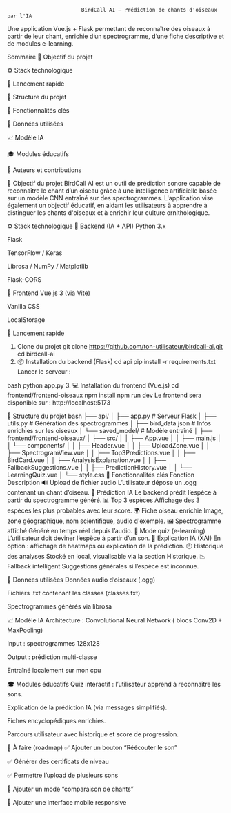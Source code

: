                             BirdCall AI — Prédiction de chants d'oiseaux par l'IA

Une application Vue.js + Flask permettant de reconnaître des oiseaux à partir de leur chant, enrichie d’un spectrogramme, d’une fiche descriptive et de modules e-learning.

 Sommaire
🧠 Objectif du projet

⚙️ Stack technologique

🚀 Lancement rapide

📁 Structure du projet

🧪 Fonctionnalités clés

📌 Données utilisées

📈 Modèle IA

🎓 Modules éducatifs

🙋 Auteurs et contributions

🎯 Objectif du projet
BirdCall AI est un outil de prédiction sonore capable de reconnaître le chant d’un oiseau grâce à une intelligence artificielle basée sur un modèle CNN entraîné sur des spectrogrammes.
L'application vise également un objectif éducatif, en aidant les utilisateurs à apprendre à distinguer les chants d'oiseaux et à enrichir leur culture ornithologique.

⚙️ Stack technologique
🧠 Backend (IA + API)
Python 3.x

Flask

TensorFlow / Keras

Librosa / NumPy / Matplotlib

Flask-CORS

🎨 Frontend
Vue.js 3 (via Vite)

Vanilla CSS

LocalStorage

🚀 Lancement rapide
1. Clone du projet
git clone https://github.com/ton-utilisateur/birdcall-ai.git
cd birdcall-ai
2. 📦 Installation du backend (Flask)
cd api
pip install -r requirements.txt
Lancer le serveur :

bash
python app.py
3. 💻 Installation du frontend (Vue.js)
cd frontend/frontend-oiseaux
npm install
npm run dev
Le frontend sera disponible sur : http://localhost:5173

📁 Structure du projet
bash
├── api/
│   ├── app.py               # Serveur Flask
│   ├── utils.py             # Génération des spectrogrammes
│   ├── bird_data.json       # Infos enrichies sur les oiseaux
│   └── saved_model/         # Modèle entraîné
│
├── frontend/frontend-oiseaux/
│   ├── src/
│   │   ├── App.vue
│   │   ├── main.js
│   │   └── components/
│   │       ├── Header.vue
│   │       ├── UploadZone.vue
│   │       ├── SpectrogramView.vue
│   │       ├── Top3Predictions.vue
│   │       ├── BirdCard.vue
│   │       ├── AnalysisExplanation.vue
│   │       ├── FallbackSuggestions.vue
│   │       ├── PredictionHistory.vue
│   │       └── LearningQuiz.vue
│   └── style.css
🧪 Fonctionnalités clés
Fonction	Description
🔊 Upload de fichier audio	L’utilisateur dépose un .ogg contenant un chant d’oiseau.
🧠 Prédiction IA	Le backend prédit l’espèce à partir du spectrogramme généré.
📊 Top 3 espèces	Affichage des 3 espèces les plus probables avec leur score.
🌍 Fiche oiseau enrichie	Image, zone géographique, nom scientifique, audio d'exemple.
🖼️ Spectrogramme affiché	Généré en temps réel depuis l’audio.
🧩 Mode quiz (e-learning)	L’utilisateur doit deviner l’espèce à partir d’un son.
🧠 Explication IA (XAI)	En option : affichage de heatmaps ou explication de la prédiction.
🕘 Historique des analyses	Stocké en local, visualisable via la section Historique.
📉 Fallback intelligent	Suggestions générales si l’espèce est inconnue.

📌 Données utilisées
Données audio d’oiseaux (.ogg)

Fichiers .txt contenant les classes (classes.txt)

Spectrogrammes générés via librosa

📈 Modèle IA
Architecture : Convolutional Neural Network ( blocs Conv2D + MaxPooling)

Input : spectrogrammes 128x128

Output : prédiction multi-classe

Entraîné localement sur mon cpu

🎓 Modules éducatifs
Quiz interactif : l’utilisateur apprend à reconnaître les sons.

Explication de la prédiction IA (via messages simplifiés).

Fiches encyclopédiques enrichies.

Parcours utilisateur avec historique et score de progression.

📌 À faire (roadmap)
 ✅ Ajouter un bouton “Réécouter le son”

 ✅ Générer des certificats de niveau

 ✅ Permettre l’upload de plusieurs sons

 🔲 Ajouter un mode “comparaison de chants”

 🔲 Ajouter une interface mobile responsive


